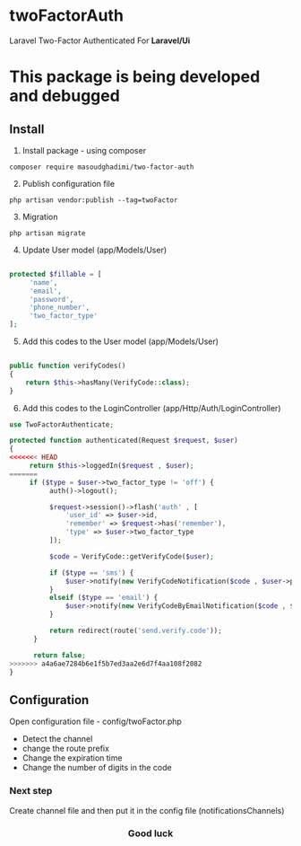 # twoFactorAuth
Laravel Two-Factor Authenticated For <b>Laravel/Ui</b>


<h1>This package is being developed and debugged</h1>

<h2>Install</h2>

1) Install package - using composer

`composer require masoudghadimi/two-factor-auth`

2) Publish configuration file

`php artisan vendor:publish --tag=twoFactor`

3) Migration

`php artisan migrate`

4) Update User model (app/Models/User)

```php

protected $fillable = [
     'name',
     'email',
     'password',
     'phone_number',
     'two_factor_type'
];

```

5) Add this codes to the User model (app/Models/User)

```php

public function verifyCodes()
{
    return $this->hasMany(VerifyCode::class);
}

```

6) Add this codes to the LoginController (app/Http/Auth/LoginController)

```php
use TwoFactorAuthenticate;

protected function authenticated(Request $request, $user)
{
<<<<<<< HEAD
     return $this->loggedIn($request , $user);
=======
     if ($type = $user->two_factor_type != 'off') {
          auth()->logout();

          $request->session()->flash('auth' , [
              'user_id' => $user->id,
              'remember' => $request->has('remember'),
              'type' => $user->two_factor_type
          ]);

          $code = VerifyCode::getVerifyCode($user);

          if ($type == 'sms') {
              $user->notify(new VerifyCodeNotification($code , $user->phone_number));
          }
          elseif ($type == 'email') {
              $user->notify(new VerifyCodeByEmailNotification($code , $user->email));
          }

          return redirect(route('send.verify.code'));
      }

      return false;
>>>>>>> a4a6ae7284b6e1f5b7ed3aa2e6d7f4aa108f2082
}

```

<h2>Configuration</h2>

Open configuration file - config/twoFactor.php

- Detect the channel
- change the route prefix
- Change the expiration time
- Change the number of digits in the code

<h3>Next step</h3>

Create channel file and then put it in the config file (notificationsChannels)

<h3 align="center">Good luck</h3>
